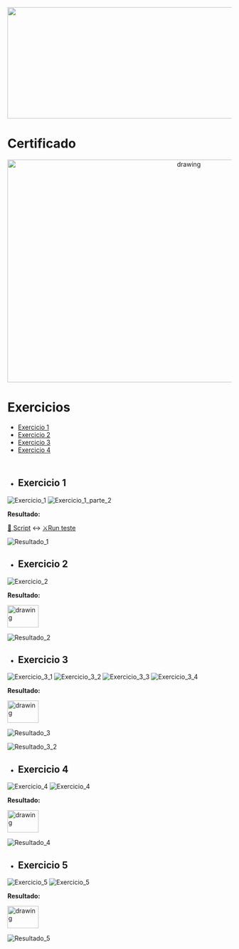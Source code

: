 <p align="center"><a href="https://www.freecodecamp.org/learn/scientific-computing-with-python/"><img src="https://cdn.discordapp.com/attachments/465998423145971713/1016302073895194694/unknown.png" width="700" height="250"/></a></p>

# Certificado
 
 <p align="center"><a href="https://www.freecodecamp.org/certification/fcc0b7be3c6-9783-4893-8d4a-e29361d207d3/scientific-computing-with-python-v7" target="_blank" ><img src="https://cdn.discordapp.com/attachments/465998423145971713/1022781271568560198/unknown.png" alt="drawing" width="800" height="500"/></a></p>
 
# Exercicios
- [Exercicio 1](#exercicio-1)
- [Exercicio 2](#exercicio-2)
- [Exercicio 3](#exercicio-3)
- [Exercicio 4](#exercicio-4)

<img src="https://cdn.discordapp.com/attachments/465998423145971713/1010772288926392360/unknown.png" width="1000" height="10"/>

 - ## Exercicio 1
  ![Exercicio_1](https://cdn.discordapp.com/attachments/465998423145971713/1022700270976774165/unknown.png)
  ![Exercicio_1_parte_2](https://cdn.discordapp.com/attachments/465998423145971713/1022700370188832878/unknown.png)
   
   **Resultado:**
   
   [:open_file_folder: Script](https://github.com/Winzen/freecodecamp.org/blob/main/Scientific%20Computing%20with%20Python/arithmetic_arranger.py)
   :left_right_arrow:
   [:crossed_swords:Run teste](https://replit.com/@LuizSinx/boilerplate-arithmetic-formatter-2#main.py)
   
   ![Resultado_1](https://cdn.discordapp.com/attachments/465998423145971713/1022780035796574208/unknown.png)
 
 - ## Exercicio 2
  ![Exercicio_2](https://cdn.discordapp.com/attachments/465998423145971713/1008585660602527754/unknown.png)
  
   **Resultado:**
   
   <a href="https://github.com/Winzen/freecodecamp.org/blob/main/Scientific%20Computing%20with%20Python/add_time.py" target="_blank" ><img src="https://cdn-icons-png.flaticon.com/512/460/460694.png" alt="drawing" width="70" height="50"/></a>
  
   ![Resultado_2](https://cdn.discordapp.com/attachments/465998423145971713/1010006816958193754/unknown.png)
 
 - ## Exercicio 3
  ![Exercicio_3_1](https://cdn.discordapp.com/attachments/465998423145971713/1008586828716183562/unknown.png)
  ![Exercicio_3_2](https://cdn.discordapp.com/attachments/465998423145971713/1008586884588515358/unknown.png)
  ![Exercicio_3_3](https://cdn.discordapp.com/attachments/465998423145971713/1008586972710850670/unknown.png)
  ![Exercicio_3_4](https://cdn.discordapp.com/attachments/465998423145971713/1008587031011676250/unknown.png)
  
   **Resultado:**
   
  <a href="https://github.com/Winzen/freecodecamp.org/blob/main/Scientific%20Computing%20with%20Python/Budget_App.py" target="_blank" ><img src="https://cdn-icons-png.flaticon.com/512/460/460694.png" alt="drawing" width="70" height="50"/></a>
   
   ![Resultado_3](https://cdn.discordapp.com/attachments/465998423145971713/1010376333894889512/unknown.png)
   
   ![Resultado_3_2](https://cdn.discordapp.com/attachments/465998423145971713/1010376475070967850/unknown.png)
   
 - ## Exercicio 4
  ![Exercicio_4](https://cdn.discordapp.com/attachments/465998423145971713/1008587816747421706/unknown.png)
  ![Exercicio_4](https://cdn.discordapp.com/attachments/465998423145971713/1008587879305457664/unknown.png)
  
   **Resultado:**
   
   <a href="https://github.com/Winzen/freecodecamp.org/blob/main/Scientific%20Computing%20with%20Python/Polygon_Area_Calculator.py" target="_blank" ><img src="https://cdn-icons-png.flaticon.com/512/460/460694.png" alt="drawing" width="70" height="50"/></a>
  
   ![Resultado_4](https://cdn.discordapp.com/attachments/465998423145971713/1010417853817696307/unknown.png)
   
   - ## Exercicio 5
  ![Exercicio_5](https://cdn.discordapp.com/attachments/465998423145971713/1008587816747421706/unknown.png)
  ![Exercicio_5](https://cdn.discordapp.com/attachments/465998423145971713/1008587879305457664/unknown.png)
  
   **Resultado:**
   
   <a href="https://github.com/Winzen/freecodecamp.org/blob/main/Scientific%20Computing%20with%20Python/Probability_Calculator.py" target="_blank" ><img src="https://cdn-icons-png.flaticon.com/512/460/460694.png" alt="drawing" width="70" height="50"/></a>
  
   ![Resultado_5](https://cdn.discordapp.com/attachments/465998423145971713/1010417853817696307/unknown.png)
